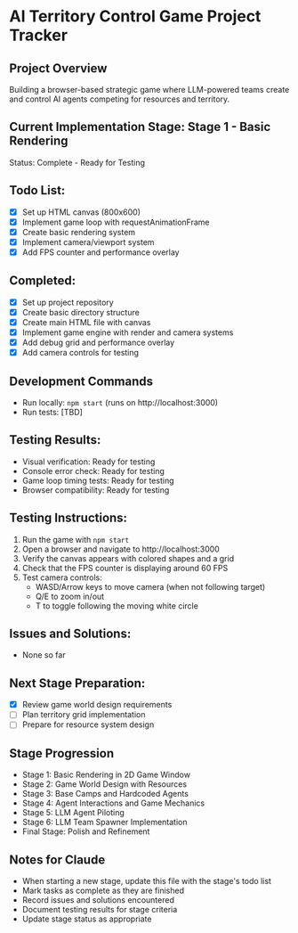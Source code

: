 # AI Territory Control Game Project Tracker

## Project Overview
Building a browser-based strategic game where LLM-powered teams create and control AI agents competing for resources and territory.

## Current Implementation Stage: Stage 1 - Basic Rendering
Status: Complete - Ready for Testing

## Todo List:
- [x] Set up HTML canvas (800x600)
- [x] Implement game loop with requestAnimationFrame
- [x] Create basic rendering system
- [x] Implement camera/viewport system
- [x] Add FPS counter and performance overlay

## Completed:
- [x] Set up project repository
- [x] Create basic directory structure
- [x] Create main HTML file with canvas
- [x] Implement game engine with render and camera systems
- [x] Add debug grid and performance overlay
- [x] Add camera controls for testing

## Development Commands
- Run locally: `npm start` (runs on http://localhost:3000)
- Run tests: [TBD]

## Testing Results:
- Visual verification: Ready for testing
- Console error check: Ready for testing
- Game loop timing tests: Ready for testing
- Browser compatibility: Ready for testing

## Testing Instructions:
1. Run the game with `npm start`
2. Open a browser and navigate to http://localhost:3000
3. Verify the canvas appears with colored shapes and a grid
4. Check that the FPS counter is displaying around 60 FPS
5. Test camera controls:
   - WASD/Arrow keys to move camera (when not following target)
   - Q/E to zoom in/out
   - T to toggle following the moving white circle

## Issues and Solutions:
- None so far

## Next Stage Preparation:
- [x] Review game world design requirements
- [ ] Plan territory grid implementation
- [ ] Prepare for resource system design

## Stage Progression
- Stage 1: Basic Rendering in 2D Game Window
- Stage 2: Game World Design with Resources
- Stage 3: Base Camps and Hardcoded Agents
- Stage 4: Agent Interactions and Game Mechanics
- Stage 5: LLM Agent Piloting
- Stage 6: LLM Team Spawner Implementation
- Final Stage: Polish and Refinement

## Notes for Claude
- When starting a new stage, update this file with the stage's todo list
- Mark tasks as complete as they are finished
- Record issues and solutions encountered
- Document testing results for stage criteria
- Update stage status as appropriate